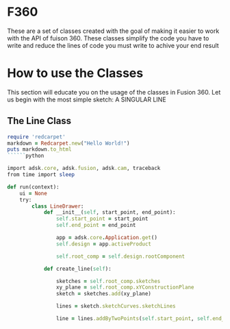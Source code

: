 # F360

These are a set of classes created with the goal of making it easier to work with the API of fuison 360. These classes simplify the code you have to write and reduce the lines of code you must write to achive your end result

# How to use the Classes 

This section will educate you on the usage of the classes in Fusion 360. Let us begin with the most simple sketch: A SINGULAR LINE

## The Line Class
```ruby
require 'redcarpet'
markdown = Redcarpet.new("Hello World!")
puts markdown.to_html
``````python 

import adsk.core, adsk.fusion, adsk.cam, traceback
from time import sleep

def run(context):
    ui = None
    try:
        class LineDrawer:
            def __init__(self, start_point, end_point):
                self.start_point = start_point
                self.end_point = end_point

                app = adsk.core.Application.get()
                self.design = app.activeProduct

                self.root_comp = self.design.rootComponent

            def create_line(self):

                sketches = self.root_comp.sketches
                xy_plane = self.root_comp.xYConstructionPlane
                sketch = sketches.add(xy_plane)

                lines = sketch.sketchCurves.sketchLines

                line = lines.addByTwoPoints(self.start_point, self.end_point)

```
